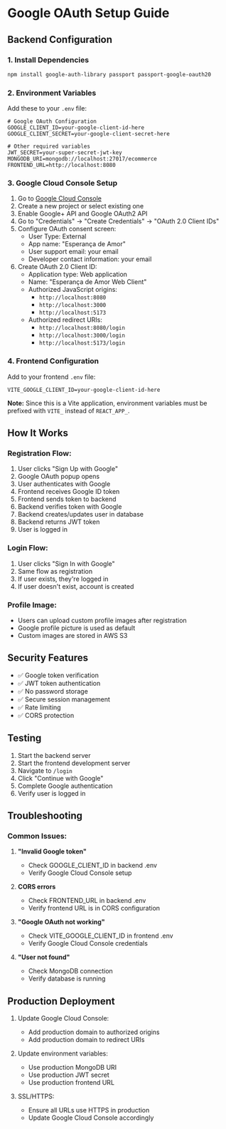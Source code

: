# Google OAuth Setup Guide

## Backend Configuration

### 1. Install Dependencies
```bash
npm install google-auth-library passport passport-google-oauth20
```

### 2. Environment Variables
Add these to your `.env` file:

```env
# Google OAuth Configuration
GOOGLE_CLIENT_ID=your-google-client-id-here
GOOGLE_CLIENT_SECRET=your-google-client-secret-here

# Other required variables
JWT_SECRET=your-super-secret-jwt-key
MONGODB_URI=mongodb://localhost:27017/ecommerce
FRONTEND_URL=http://localhost:8080
```

### 3. Google Cloud Console Setup

1. Go to [Google Cloud Console](https://console.cloud.google.com/)
2. Create a new project or select existing one
3. Enable Google+ API and Google OAuth2 API
4. Go to "Credentials" → "Create Credentials" → "OAuth 2.0 Client IDs"
5. Configure OAuth consent screen:
   - User Type: External
   - App name: "Esperança de Amor"
   - User support email: your email
   - Developer contact information: your email
6. Create OAuth 2.0 Client ID:
   - Application type: Web application
   - Name: "Esperança de Amor Web Client"
   - Authorized JavaScript origins:
     - `http://localhost:8080`
     - `http://localhost:3000`
     - `http://localhost:5173`
   - Authorized redirect URIs:
     - `http://localhost:8080/login`
     - `http://localhost:3000/login`
     - `http://localhost:5173/login`

### 4. Frontend Configuration

Add to your frontend `.env` file:

```env
VITE_GOOGLE_CLIENT_ID=your-google-client-id-here
```

**Note:** Since this is a Vite application, environment variables must be prefixed with `VITE_` instead of `REACT_APP_`.

## How It Works

### Registration Flow:
1. User clicks "Sign Up with Google"
2. Google OAuth popup opens
3. User authenticates with Google
4. Frontend receives Google ID token
5. Frontend sends token to backend
6. Backend verifies token with Google
7. Backend creates/updates user in database
8. Backend returns JWT token
9. User is logged in

### Login Flow:
1. User clicks "Sign In with Google"
2. Same flow as registration
3. If user exists, they're logged in
4. If user doesn't exist, account is created

### Profile Image:
- Users can upload custom profile images after registration
- Google profile picture is used as default
- Custom images are stored in AWS S3

## Security Features

- ✅ Google token verification
- ✅ JWT token authentication
- ✅ No password storage
- ✅ Secure session management
- ✅ Rate limiting
- ✅ CORS protection

## Testing

1. Start the backend server
2. Start the frontend development server
3. Navigate to `/login`
4. Click "Continue with Google"
5. Complete Google authentication
6. Verify user is logged in

## Troubleshooting

### Common Issues:

1. **"Invalid Google token"**
   - Check GOOGLE_CLIENT_ID in backend .env
   - Verify Google Cloud Console setup

2. **CORS errors**
   - Check FRONTEND_URL in backend .env
   - Verify frontend URL is in CORS configuration

3. **"Google OAuth not working"**
   - Check VITE_GOOGLE_CLIENT_ID in frontend .env
   - Verify Google Cloud Console credentials

4. **"User not found"**
   - Check MongoDB connection
   - Verify database is running

## Production Deployment

1. Update Google Cloud Console:
   - Add production domain to authorized origins
   - Add production domain to redirect URIs

2. Update environment variables:
   - Use production MongoDB URI
   - Use production JWT secret
   - Use production frontend URL

3. SSL/HTTPS:
   - Ensure all URLs use HTTPS in production
   - Update Google Cloud Console accordingly 
